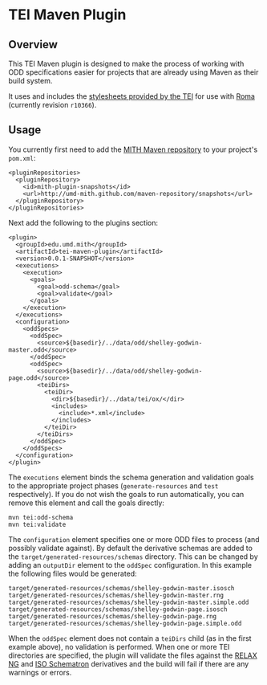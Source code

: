 TEI Maven Plugin
================

Overview
--------

This TEI Maven plugin is designed to make the process of working with ODD
specifications easier for projects that are already using Maven as their build
system.

It uses and includes the [stylesheets provided by the TEI](http://www.tei-c.org/Guidelines/P5/get.xml)
for use with [Roma](http://www.tei-c.org/Guidelines/P5/get.xml#Roma) (currently revision `r10366`).

Usage
-----

You currently first need to add the [MITH Maven repository](https://github.com/umd-mith/maven-repository)
to your project's `pom.xml`:

    <pluginRepositories>
      <pluginRepository>
        <id>mith-plugin-snapshots</id>
        <url>http://umd-mith.github.com/maven-repository/snapshots</url>
      </pluginRepository>
    </pluginRepositories>

Next add the following to the plugins section:

    <plugin>
      <groupId>edu.umd.mith</groupId>
      <artifactId>tei-maven-plugin</artifactId>
      <version>0.0.1-SNAPSHOT</version>
      <executions>
        <execution>
          <goals>
            <goal>odd-schema</goal>
            <goal>validate</goal>
          </goals>
        </execution>
      </executions>
      <configuration>
        <oddSpecs>
          <oddSpec>
            <source>${basedir}/../data/odd/shelley-godwin-master.odd</source>
          </oddSpec>
          <oddSpec>
            <source>${basedir}/../data/odd/shelley-godwin-page.odd</source>
            <teiDirs>
              <teiDir>
                <dir>${basedir}/../data/tei/ox/</dir>
                <includes>
                  <include>*.xml</include>
                </includes>
              </teiDir>
            </teiDirs>
          </oddSpec>
        </oddSpecs>
      </configuration>
    </plugin>

The `executions` element binds the schema generation and validation goals to
the appropriate project phases (`generate-resources` and `test` respectively).
If you do not wish the goals to run automatically, you can remove this element
and call the goals directly:

    mvn tei:odd-schema
    mvn tei:validate

The `configuration` element specifies one or more ODD files to process (and
possibly validate against). By default the derivative schemas are added to the
`target/generated-resources/schemas` directory. This can be changed by adding
an `outputDir` element to the `oddSpec` configuration. In this example the
following files would be generated:

    target/generated-resources/schemas/shelley-godwin-master.isosch
    target/generated-resources/schemas/shelley-godwin-master.rng
    target/generated-resources/schemas/shelley-godwin-master.simple.odd
    target/generated-resources/schemas/shelley-godwin-page.isosch
    target/generated-resources/schemas/shelley-godwin-page.rng
    target/generated-resources/schemas/shelley-godwin-page.simple.odd

When the `oddSpec` element does not contain a `teiDirs` child (as in the first
example above), no validation is performed. When one or more TEI directories
are specified, the plugin will validate the files against the
[RELAX NG](http://relaxng.org/) and [ISO Schematron](http://www.schematron.com/)
derivatives and the build will fail if there are any warnings or errors.

